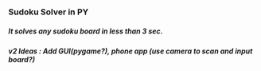 ### Sudoku Solver in PY

##### It solves any sudoku board in less than 3 sec.
##### v2 Ideas : Add GUI(pygame?), phone app (use camera to scan and input board?)

